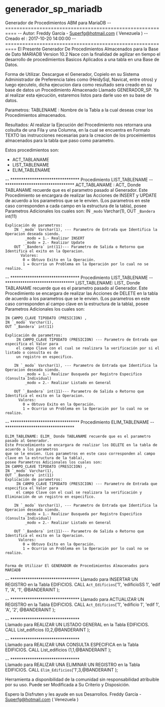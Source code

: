 # generador_sp_mariadb
Generador de Procedimientos ABM para MariaDB
-- ==========================================================
--  Autor: Freddy García -  Superfg@hotmail.com ( Venezuela )
--  Creado el : 2017-10-20 14:00:00
-- ==========================================================
El Presente Generador De Procedimientos Almacenados para la Base de Dato MARIADB Version 10.2
Nace con la finalidad de agilizar en tiempo el desarrollo de procedimientos Basicos Aplicados
a una tabla en una Base de Datos.

Forma de Utilizar.
Descargue el Generador, Copielo en su Sistema Administrador de Preferencia tales como
(HeidySql, Navicat, entre otros) y luego ejecutelo, dicha ejecucion dara como resultado
sera creado en su base de datos un Procedimiento Almacenado Llamado GENERADOR_SP. Ya al
realizar esta ejecución, estaremos listos para darle uso en su base de datos.

Parametros:
  TABLENAME : Nombre de la Tabla a la cual deseas crear los Procedimientos almacenados.
  
Resultados:
  Al realizar la Ejecución del Procedimiento nos retornara una colsulta de una Fila y una
  Columna, en la cual se encuentra en Formato TEXTO las instrucciones necesarias para la
  creacion de los proceimientos almacenados para la tabla que paso como parametro.
  
  Estos procedimientos son:
  * ACT_TABLANAME
  * LIST_TABLENAME
  * ELIM_TABLENAME
  
  -- ********************************
    Procedimiento LIST_TABLENAME
  -- ********************************
    ACT_TABLANAME : ACT_ Donde TABLANAME recuerde que es el parametro pasado al Generador.
    Este Procedimiento se encargara de realizar las Acciones de INSERT y UPDATE 
    de acuerdo a los parametros que se le envien. (Los parametros en este caso corresponden
    a cada campo en la estructura de la tabla), posee Parametros Adicionales los cuales son:
    IN `_modo` Varchar(1),
    OUT `_Bandera` int(11)
    
    Explicación de parametros:
        IN `_modo` Varchar(1), --- Parametro de Entrada que Identifica la Operacion deseada siendo.
             _modo = 1.- Realizar INSERT
             _modo = 2.- Realizar Update
        OUT `_Bandera` int(11)--- Parametro de Salida o Retorno que Identifica el exito en la Operacion.
           Valores:
            0 = Obtuvo Exito en la Operación.
            1 = Ocurrio un Problema en la Operación por lo cual no se realizo.
            
   -- ********************************
    Procedimiento LIST_TABLENAME
   -- ********************************
    LIST_TABLENAME: LIST_ Donde TABLANAME recuerde que es el parametro pasado al Generador.
    Este Procedimiento se encargara de realizar las Acciones de DELETE en la tabla 
    de acuerdo a los parametros que se le envien. (Los parametros en este caso corresponden
    al campo clave en la estructura de la tabla), posee Parametros Adicionales los cuales son:
   
    IN CAMPO_CLAVE TIPODATO (PRESICION) ,
    IN `_modo` Varchar(1),
    OUT `_Bandera` int(11)
    
    Explicación de parametros:
         IN CAMPO_CLAVE TIPODATO (PRESICION) --- Parametro de Entrada que especifica el Valor para
         el campo Clave con el cual se realizara la verificación por si el listado o consulta es de
         un registro en especifico.
         
        IN `_modo` Varchar(1), --- Parametro de Entrada que Identifica la Operacion deseada siendo.
             _modo = 1.- Realizar Busqueda por Registro Especifico (Consulta Individual)
             _modo = 2.- Realizar Listado en General 
             
        OUT `_Bandera` int(11)--- Parametro de Salida o Retorno que Identifica el exito en la Operacion.
          Valores:
            0 = Obtuvo Exito en la Operación.
            1 = Ocurrio un Problema en la Operación por lo cual no se realizo.
   
   
   -- ********************************
    Procedimiento ELIM_TABLENAME
   -- ********************************
   
    ELIM_TABLENAME: ELIM_ Donde TABLANAME recuerde que es el parametro pasado al Generador.
    Este Procedimiento se encargara de realizar los DELETE en la tabla de acuerdo a los parametros
    que se le envien. (Los parametros en este caso corresponden al campo clave en la estructura de la tabla),
    posee Parametros Adicionales los cuales son:
    IN CAMPO_CLAVE TIPODATO (PRESICION) ,
    IN `_modo` Varchar(1),
    OUT `_Bandera` int(11)
    Explicación de parametros:
         IN CAMPO_CLAVE TIPODATO (PRESICION) --- Parametro de Entrada que especifica el Valor para
         el campo Clave con el cual se realizara la verificación y Eliminación de un registro en especifico.
         
        IN `_modo` Varchar(1), --- Parametro de Entrada que Identifica la Operacion deseada siendo.
             _modo = 1.- Realizar Busqueda por Registro Especifico (Consulta Individual)
             _modo = 2.- Realizar Listado en General 
             
        OUT `_Bandera` int(11)--- Parametro de Salida o Retorno que Identifica el exito en la Operacion.
          Valores:
            0 = Obtuvo Exito en la Operación.
            1 = Ocurrio un Problema en la Operación por lo cual no se realizo.
    
    
    Forma de Utilizar El GENERADOR de Procedimientos Almacenados para MARIADB
  -- ********************************
Llamado para INSERTAR UN REGISTRO en la Tabla EDIFICIOS.
    CALL `Act_Edificios`('1', 'edificioSS 1', 'edif 1', 'A', '1', @BANDERAINT );

-- ********************************
Llamado para ACTUALIZAR UN REGISTRO en la Tabla EDIFICIOS.
    CALL `Act_Edificios`('1', 'edificio 1', 'edif 1', 'A', '2', @BANDERAINT );
 
 -- ********************************  
Llamado para REALIZAR UN LISTADO GENERAL en la Tabla EDIFICIOS.
  CALL List_edificios (0,2,@BANDERAINT );

 -- ********************************  
Llamado para REALIZAR UNA CONSULTA ESPECIFICA en la Tabla EDIFICIOS.
  CALL List_edificios (1,1,@BANDERAINT );

 -- ********************************  
Llamado para REALIZAR UNA ELIMINAR UN REGISTRO en la Tabla EDIFICIOS.
  CALL `Elim_Edificios`('1',3,@BANDERAINT );
  
Herramienta a disponibilidad de la comunidad sin responsabilidad atribuible por su uso.
Puede ser Modificada a Su Criterio y Disposición.

Espero la Disfruten y les ayude en sus Desarrollos.
Freddy García -  Superfg@hotmail.com ( Venezuela )
